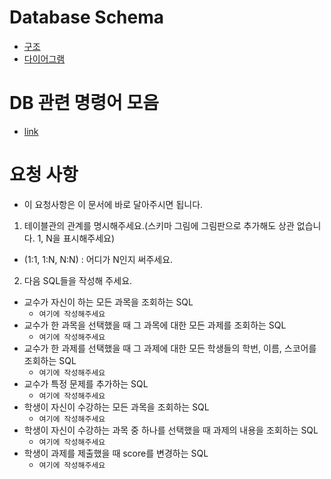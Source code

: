 # Database Schema
- [구조](https://github.com/BJ-Lim/Capstone_Design/blob/master/database/database.md)
- [다이어그램](https://github.com/BJ-Lim/Capstone_Design/blob/master/database/ERD_0227_v3.PNG)
# DB 관련 명령어 모음
- [link](https://github.com/BJ-Lim/Capstone_Design/blob/master/database/db_command.md)

# 요청 사항
- 이 요청사항은 이 문서에 바로 달아주시면 됩니다.
1. 테이블관의 관계를 명시해주세요.(스키마 그림에 그림판으로 추가해도 상관 없습니다. 1, N을 표시해주세요)
- (1:1, 1:N, N:N) : 어디가 N인지 써주세요.

2. 다음 SQL들을 작성해 주세요.
- 교수가 자신이 하는 모든 과목을 조회하는 SQL
  - `여기에 작성해주세요`
- 교수가 한 과목을 선택했을 때 그 과목에 대한 모든 과제를 조회하는 SQL
  - `여기에 작성해주세요`
- 교수가 한 과제를 선택했을 때 그 과제에 대한 모든 학생들의 학번, 이름, 스코어를 조회하는 SQL
  - `여기에 작성해주세요`
- 교수가 특정 문제를 추가하는 SQL
  - `여기에 작성해주세요`
- 학생이 자신이 수강하는 모든 과목을 조회하는 SQL
  - `여기에 작성해주세요`
- 학생이 자신이 수강하는 과목 중 하나를 선택했을 때 과제의 내용을 조회하는 SQL
  - `여기에 작성해주세요`
- 학생이 과제를 제출했을 때 score를 변경하는 SQL
  - `여기에 작성해주세요`
